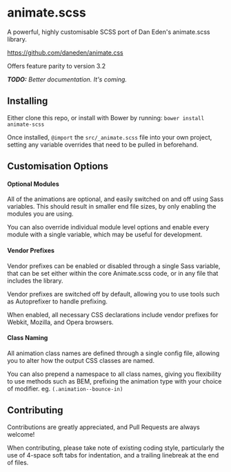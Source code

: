 # animate.scss

A powerful, highly customisable SCSS port of Dan Eden's animate.scss library.

https://github.com/daneden/animate.css

Offers feature parity to version 3.2


___TODO:___ _Better documentation. It's coming._


## Installing

Either clone this repo, or install with Bower by running:
```bower install animate-scss```

Once installed, ```@import``` the ```src/_animate.scss``` file into your own project, setting any variable overrides that need to be pulled in beforehand.


## Customisation Options

#### Optional Modules

All of the animations are optional, and easily switched on and off using Sass
variables. This should result in smaller end file sizes, by only enabling the modules
you are using.

You can also override individual module level options and enable every module
with a single variable, which may be useful for development.


#### Vendor Prefixes

Vendor prefixes can be enabled or disabled through a single Sass variable, that
can be set either within the core Animate.scss code, or in any file that includes
the library.

Vendor prefixes are switched off by default, allowing you to use tools such as
Autoprefixer to handle prefixing.

When enabled, all necessary CSS declarations include vendor prefixes for Webkit,
Mozilla, and Opera browsers.


#### Class Naming

All animation class names are defined through a single config file, allowing you
to alter how the output CSS classes are named.

You can also prepend a namespace to all class names, giving you flexibility to use
methods such as BEM, prefixing the animation type with your choice of modifier.
eg. ```(.animation--bounce-in)```


## Contributing

Contributions are greatly appreciated, and Pull Requests are always welcome!

When contributing, please take note of existing coding style, particularly the
use of 4-space soft tabs for indentation, and a trailing linebreak at the end of
files.
